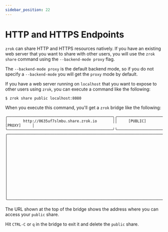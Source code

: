 ```yaml
---
sidebar_position: 22
---
```


# HTTP and HTTPS Endpoints

`zrok` can share HTTP and HTTPS resources natively. If you have an existing web server that you want to share with other users, you will use the `zrok share` command using the `--backend-mode proxy` flag.

The `--backend-mode proxy` is the default backend mode, so if you do not specify a `--backend-mode` you will get the `proxy` mode by default.

If you have a web server running on `localhost` that you want to expose to other users using `zrok`, you can execute a command like the following:

```
$ zrok share public localhost:8080
```
When you execute this command, you'll get a `zrok` bridge like the following:

```
╭───────────────────────────────────────────────╮╭──────────────────────────╮
│       http://0635uf7slmbu.share.zrok.io       ││     [PUBLIC] [PROXY]     │
╰───────────────────────────────────────────────╯╰──────────────────────────╯
╭───────────────────────────────────────────────────────────────────────────╮
│                                                                           │
│                                                                           │
│                                                                           │
│                                                                           │
│                                                                           │
│                                                                           │
│                                                                           │
╰───────────────────────────────────────────────────────────────────────────╯
```

The URL shown at the top of the bridge shows the address where you can access your `public` share.

Hit `CTRL-C` or `q` in the bridge to exit it and delete the `public` share.